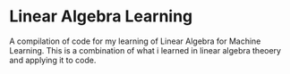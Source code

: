 # Linear Algebra Learning

A compilation of code for my learning of Linear Algebra for Machine Learning. This is a combination of what i learned in linear algebra theoery and applying it to code.
